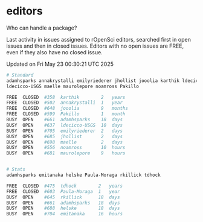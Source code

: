 # editors

Who can handle a package?

Last activity in issues assigned to rOpenSci editors, searched first in open
issues and then in closed issues. Editors with no open issues are FREE, even if
they also have no closed issue.


Updated on Fri May 23 00:30:21 UTC 2025

```bash
# Standard
adamhsparks annakrystalli emilyriederer jhollist jooolia karthik ldecicco
ldecicco-USGS maelle maurolepore noamross Pakillo

FREE  CLOSED  #358  karthik        2   years
FREE  CLOSED  #502  annakrystalli  1   year
FREE  CLOSED  #648  jooolia        9   months
FREE  CLOSED  #599  Pakillo        1   month
BUSY  OPEN    #661  adamhsparks    18  days
BUSY  OPEN    #637  ldecicco-USGS  10  days
BUSY  OPEN    #705  emilyriederer  2   days
BUSY  OPEN    #685  jhollist       2   days
BUSY  OPEN    #698  maelle         2   days
BUSY  OPEN    #556  noamross       10  hours
BUSY  OPEN    #681  maurolepore    9   hours


# Stats
adamhsparks emitanaka helske Paula-Moraga rkillick tdhock

FREE  CLOSED  #475  tdhock        2   years
FREE  CLOSED  #603  Paula-Moraga  1   year
BUSY  OPEN    #645  rkillick      18  days
BUSY  OPEN    #661  adamhsparks   18  days
BUSY  OPEN    #688  helske        18  days
BUSY  OPEN    #704  emitanaka     16  hours
```
